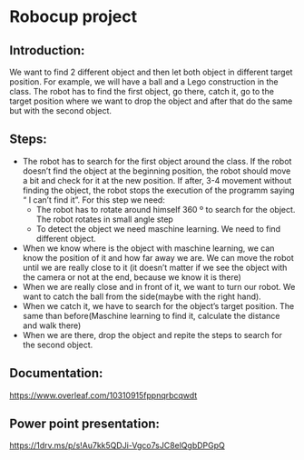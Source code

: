# Robocup project
## Introduction:
We want to find 2 different object and then let both object in different target position.
For example, we will have a ball and a Lego construction in the class. The robot has to find the first object, go there, catch it, go to the target position where we want to drop the object and after that do the same but with the second object.
## Steps:
- The robot has to search for the first object around the class. If the robot doesn’t find the object at the beginning position, the robot should move a bit and check for it at the new position. If after, 3-4 movement without finding the object, the robot stops the execution of the programm saying “ I can’t find it”. For this step we need:
  - The robot has to rotate around himself 360 º to search for the object. The robot rotates in small angle step
  - To detect the object we need maschine learning. We need to find different object.
- When we know where is the object with maschine learning, we can know the position of it and how far away we are. We can move the robot until we are really close to it (it doesn’t matter if we see the object with the camera or not at the end, because we know it is there)
- When we are really close and in front of it, we want to turn our robot. We want to catch the ball from the side(maybe with the right hand). 
- When we catch it, we have to search for the object’s target position. The same than before(Maschine learning to find it, calculate the distance and walk there)
- When we are there, drop the object and repite the steps to search for the second object.
## Documentation:
https://www.overleaf.com/10310915fppnqrbcqwdt

## Power point presentation:
https://1drv.ms/p/s!Au7kk5QDJi-Vgco7sJC8elQgbDPGpQ
